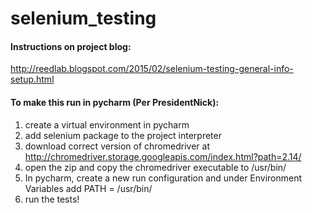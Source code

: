 # selenium_testing

<h4>Instructions on project blog:</h4>

http://reedlab.blogspot.com/2015/02/selenium-testing-general-info-setup.html

<h4>To make this run in pycharm (Per PresidentNick):</h4>

1. create a virtual environment in pycharm
2. add selenium package to the project interpreter
3. download correct version of chromedriver at http://chromedriver.storage.googleapis.com/index.html?path=2.14/
4. open the zip and copy the chromedriver executable to /usr/bin/
5. In pycharm, create a new run configuration and under Environment Variables add PATH = /usr/bin/
6. run the tests!
